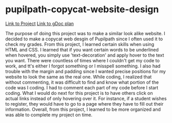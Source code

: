 # pupilpath-copycat-website-design

[Link to Project](https://annah4182.github.io/web-design/pupilpath-copycat-website-design/)
[Link to gDoc plan](https://docs.google.com/document/d/13vqsmP1Ep-scBVv0xa5IcdLHgh_-2js6ArSisOvPHXM/edit)  

The purpose of doing this project was to make a similar look alike website. I decided to make a copycat web desgin of Pupilpath since I often used it to check my grades. From this project, I learned certain skills when using HTML and CSS. I learned that if you want certain words to be underlined when hovered, you simply use 'text-decoration' and apply hover to the text you want. There were countless of times where I couldn't get my code to work, and tt's either I forgot something or I misspell something. I also had trouble with the margin and padding since I wanted precise positions for my website to look the same as the real one. While coding, I realized that without commenting, it was difficult to find and know what portion of the code was I coding. I had to comment each part of my code before I start coding. What I would do next for this project is to have others click on actual links instead of only hovering over it. For instance, if a student wishes to register, they would have to go to a page where they have to fill out their information. Overall, from this project, I learned to be more organized and was able to complete my project on time.